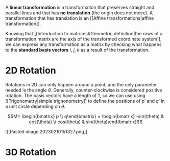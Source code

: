 A **linear transformation** is a transformation that preserves straight and parallel lines and that has **no translation** (the origin does not move). A transformation that has translation is an [[Affine transformations|affine transformation]].

Knowing that [[Introduction to matrices#Geometric definition|the rows of a transformation matrix are the axis of the transformed coordinate system]], we can express any transformation as a matrix by checking what happens to the **standard basis vectors** $i$, $j$, $k$ as a result of the transformation.


# 2D Rotation

Rotations in 2D can only happen around a point, and the only parameter needed is the angle $\theta$. Generally, counter-clockwise is considered positive rotation. The basis vectors have a length of 1, so we can use using [[Trigonometry|simple trignonometry]] to define the positions of $p'$ and $q'$ in a unit circle depending on $\theta$.

$$M= \begin{bmatrix} p \\ q\end{bmatrix} = \begin{bmatrix} -sin(\theta) & cos(\theta) \\ cos(\theta) &  sin(\theta)\end{bmatrix}$$

![[Pasted image 20230210151327.png]]


# 3D Rotation

